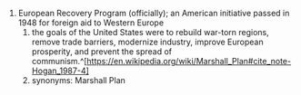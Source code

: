 1. European Recovery Program (officially); an American initiative passed in 1948 for foreign aid to Western Europe
	1. the goals of the United States were to rebuild war-torn regions, remove trade barriers, modernize industry, improve European prosperity, and prevent the spread of communism.^[https://en.wikipedia.org/wiki/Marshall_Plan#cite_note-Hogan_1987-4]
	2. synonyms: Marshall Plan